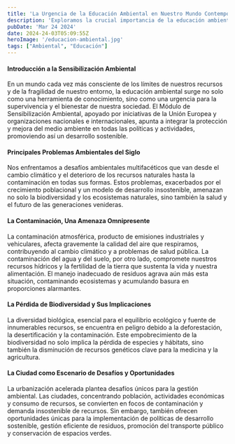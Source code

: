 ```yaml
---
title: 'La Urgencia de la Educación Ambiental en Nuestro Mundo Contemporáneo'
description: 'Exploramos la crucial importancia de la educación ambiental en ciudades modernas, destacando acciones sostenibles y la unión comunitaria por el planeta'
pubDate: 'Mar 24 2024'
date: 2024-24-03T05:09:55Z
heroImage: '/educacion-ambiental.jpg'
tags: ["Ambiental", "Educación"]
---
```

#### Introducción a la Sensibilización Ambiental
En un mundo cada vez más consciente de los límites de nuestros recursos y de la fragilidad de nuestro entorno, la educación ambiental surge no solo como una herramienta de conocimiento, sino como una urgencia para la supervivencia y el bienestar de nuestra sociedad. El Módulo de Sensibilización Ambiental, apoyado por iniciativas de la Unión Europea y organizaciones nacionales e internacionales, apunta a integrar la protección y mejora del medio ambiente en todas las políticas y actividades, promoviendo así un desarrollo sostenible.
#### Principales Problemas Ambientales del Siglo
Nos enfrentamos a desafíos ambientales multifacéticos que van desde el cambio climático y el deterioro de los recursos naturales hasta la contaminación en todas sus formas. Estos problemas, exacerbados por el crecimiento poblacional y un modelo de desarrollo insostenible, amenazan no solo la biodiversidad y los ecosistemas naturales, sino también la salud y el futuro de las generaciones venideras.

#### La Contaminación, Una Amenaza Omnipresente
La contaminación atmosférica, producto de emisiones industriales y vehiculares, afecta gravemente la calidad del aire que respiramos, contribuyendo al cambio climático y a problemas de salud pública. La contaminación del agua y del suelo, por otro lado, compromete nuestros recursos hídricos y la fertilidad de la tierra que sustenta la vida y nuestra alimentación. El manejo inadecuado de residuos agrava aún más esta situación, contaminando ecosistemas y acumulando basura en proporciones alarmantes.
#### La Pérdida de Biodiversidad y Sus Implicaciones
La diversidad biológica, esencial para el equilibrio ecológico y fuente de innumerables recursos, se encuentra en peligro debido a la deforestación, la desertificación y la contaminación. Este empobrecimiento de la biodiversidad no solo implica la pérdida de especies y hábitats, sino también la disminución de recursos genéticos clave para la medicina y la agricultura.
#### La Ciudad como Escenario de Desafíos y Oportunidades
La urbanización acelerada plantea desafíos únicos para la gestión ambiental. Las ciudades, concentrando población, actividades económicas y consumo de recursos, se convierten en focos de contaminación y demanda insostenible de recursos. Sin embargo, también ofrecen oportunidades únicas para la implementación de políticas de desarrollo sostenible, gestión eficiente de residuos, promoción del transporte público y conservación de espacios verdes.

